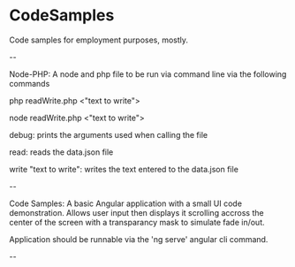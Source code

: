 # CodeSamples
Code samples for employment purposes, mostly.

--

Node-PHP: A node and php file to be run via command line via the following commands

php readWrite.php <debug> <read> <write> <"text to write">

node readWrite.php <debug> <read> <write> <"text to write">


debug: prints the arguments used when calling the file

read: reads the data.json file

write "text to write": writes the text entered to the data.json file

--

Code Samples: A basic Angular application with a small UI code demonstration. Allows user input then displays it scrolling accross the center of the screen with a transparancy mask to simulate fade in/out.

Application should be runnable via the 'ng serve' angular cli command.

--